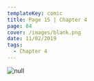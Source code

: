 ```yaml
---
templateKey: comic
title: Page 15 | Chapter 4
page: 84
cover: /images/blank.png
date: 11/02/2019
tags:
  - Chapter 4
---
```

![null](/images/0084-4-15.png)
